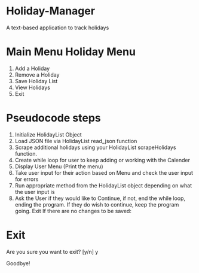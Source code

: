 # Holiday-Manager
A text-based application to track holidays

Main Menu
Holiday Menu
================
1. Add a Holiday
2. Remove a Holiday
3. Save Holiday List
4. View Holidays
5. Exit

# Pseudocode steps
1. Initialize HolidayList Object 
2. Load JSON file via HolidayList read_json function
3. Scrape additional holidays using your HolidayList scrapeHolidays function.
4. Create while loop for user to keep adding or working with the Calender
5. Display User Menu (Print the menu)
6. Take user input for their action based on Menu and check the user input for errors
7. Run appropriate method from the HolidayList object depending on what the user input is
8. Ask the User if they would like to Continue, if not, end the while loop, ending the program.  If they do wish to continue, keep the program going.
Exit
If there are no changes to be saved:

Exit
=====
Are you sure you want to exit? [y/n] y

Goodbye!



